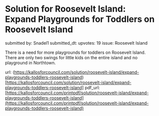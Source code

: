 # Solution for Roosevelt Island: Expand Playgrounds for Toddlers on Roosevelt Island #

submitted by: Snadel1
submitted_dt: 
upvotes: 19
issue: Roosevelt Island

There is a need for more playgrounds for toddlers on Roosevelt Island. There are only two swings for little kids on the entire island and no playground in Northtown.

url: (https://kallosforcouncil.com/solution/roosevelt-island/expand-playgrounds-toddlers-roosevelt-island)[https://kallosforcouncil.com/solution/roosevelt-island/expand-playgrounds-toddlers-roosevelt-island]
pdf_url: [https://kallosforcouncil.com/printpdf/solution/roosevelt-island/expand-playgrounds-toddlers-roosevelt-island](https://kallosforcouncil.com/printpdf/solution/roosevelt-island/expand-playgrounds-toddlers-roosevelt-island)